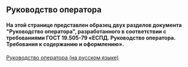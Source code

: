 ## Руководство оператора
#### На этой странице представлен образец двух разделов документа "Руководство оператора", разработанного в соответствии с требованиями ГОСТ 19.505-79 «ЕСПД. Руководство оператора. Требования к содержанию и оформлению».
[Руководство оператора (на русском языке)](https://drive.google.com/file/d/1OehiYW5-_ukJiAWrXnOZyY6dz4wdMpua/view?usp=sharing)
